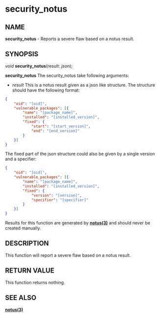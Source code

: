 # security_notus

## NAME

**security_notus** - Reports a severe flaw based on a notus result.

## SYNOPSIS

*void* **security_notus**(result: *json*);

**security_notus** The security_notus take following arguments:
- *result* This is a notus result given as a json like structure. The structure should have the following format:
```json
{
    "oid": "[oid]",
    "vulnerable_packages": [{
        "name": "[package_name]",
        "installed": "[installed_version]",
        "fixed": {
            "start": "[start_version]",
            "end": "[end_version]"
        }
    }]
}
```
The fixed part of the json structure could also be given by a single version and a specifier:
```json
{
    "oid": "[oid]",
    "vulnerable_packages": [{
        "name": "[package_name]",
        "installed": "[installed_version]",
        "fixed": {
            "version": "[version]",
            "specifier": "[specifier]"
        }
    }]
}
```

Results for this function are generated by **[notus(3)](../glue-functions/notus.md)**
and should never be created manually.


## DESCRIPTION

This function will report a severe flaw based on a notus result.


## RETURN VALUE

This function returns nothing.

## SEE ALSO

**[notus(3)](../glue-functions/notus.md)**
